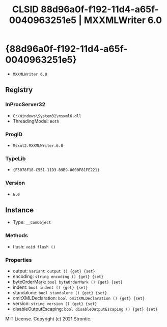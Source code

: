 ﻿---
title: "CLSID 88d96a0f-f192-11d4-a65f-0040963251e5 | MXXMLWriter 6.0"
excerpt: What is COM-Object CLSID 88d96a0f-f192-11d4-a65f-0040963251e5?
---

# {88d96a0f-f192-11d4-a65f-0040963251e5}

* `MXXMLWriter 6.0`

## Registry


### InProcServer32

* `C:\Windows\System32\msxml6.dll`
* ThreadingModel: `Both`

### ProgID

* `Msxml2.MXXMLWriter.6.0`

### TypeLib

* `{F5078F18-C551-11D3-89B9-0000F81FE221}`

### Version

* `6.0`

## Instance

* Type: `__ComObject`

### Methods

* flush: `void flush ()`

### Properties

* output: `Variant output () {get} {set} `
* encoding: `string encoding () {get} {set} `
* byteOrderMark: `bool byteOrderMark () {get} {set} `
* indent: `bool indent () {get} {set} `
* standalone: `bool standalone () {get} {set} `
* omitXMLDeclaration: `bool omitXMLDeclaration () {get} {set} `
* version: `string version () {get} {set} `
* disableOutputEscaping: `bool disableOutputEscaping () {get} {set} `

MIT License. Copyright (c) 2021 Strontic.


